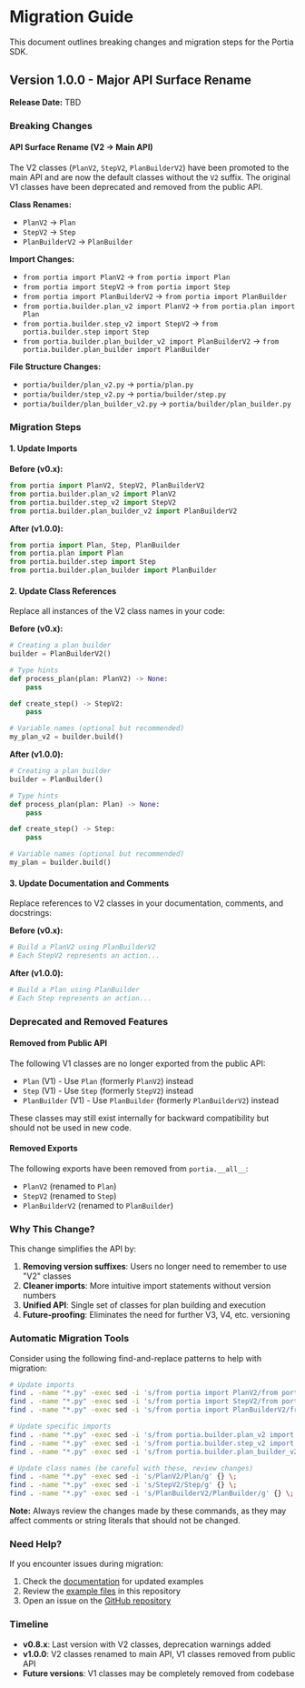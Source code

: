 # Migration Guide

This document outlines breaking changes and migration steps for the Portia SDK.

## Version 1.0.0 - Major API Surface Rename

**Release Date:** TBD

### Breaking Changes

#### API Surface Rename (V2 → Main API)

The V2 classes (`PlanV2`, `StepV2`, `PlanBuilderV2`) have been promoted to the main API and are now the default classes without the `V2` suffix. The original V1 classes have been deprecated and removed from the public API.

**Class Renames:**
- `PlanV2` → `Plan`
- `StepV2` → `Step`
- `PlanBuilderV2` → `PlanBuilder`

**Import Changes:**
- `from portia import PlanV2` → `from portia import Plan`
- `from portia import StepV2` → `from portia import Step`
- `from portia import PlanBuilderV2` → `from portia import PlanBuilder`
- `from portia.builder.plan_v2 import PlanV2` → `from portia.plan import Plan`
- `from portia.builder.step_v2 import StepV2` → `from portia.builder.step import Step`
- `from portia.builder.plan_builder_v2 import PlanBuilderV2` → `from portia.builder.plan_builder import PlanBuilder`

**File Structure Changes:**
- `portia/builder/plan_v2.py` → `portia/plan.py`
- `portia/builder/step_v2.py` → `portia/builder/step.py`
- `portia/builder/plan_builder_v2.py` → `portia/builder/plan_builder.py`

### Migration Steps

#### 1. Update Imports

**Before (v0.x):**
```python
from portia import PlanV2, StepV2, PlanBuilderV2
from portia.builder.plan_v2 import PlanV2
from portia.builder.step_v2 import StepV2
from portia.builder.plan_builder_v2 import PlanBuilderV2
```

**After (v1.0.0):**
```python
from portia import Plan, Step, PlanBuilder
from portia.plan import Plan
from portia.builder.step import Step
from portia.builder.plan_builder import PlanBuilder
```

#### 2. Update Class References

Replace all instances of the V2 class names in your code:

**Before (v0.x):**
```python
# Creating a plan builder
builder = PlanBuilderV2()

# Type hints
def process_plan(plan: PlanV2) -> None:
    pass

def create_step() -> StepV2:
    pass

# Variable names (optional but recommended)
my_plan_v2 = builder.build()
```

**After (v1.0.0):**
```python
# Creating a plan builder
builder = PlanBuilder()

# Type hints
def process_plan(plan: Plan) -> None:
    pass

def create_step() -> Step:
    pass

# Variable names (optional but recommended)
my_plan = builder.build()
```

#### 3. Update Documentation and Comments

Replace references to V2 classes in your documentation, comments, and docstrings:

**Before (v0.x):**
```python
# Build a PlanV2 using PlanBuilderV2
# Each StepV2 represents an action...
```

**After (v1.0.0):**
```python
# Build a Plan using PlanBuilder
# Each Step represents an action...
```

### Deprecated and Removed Features

#### Removed from Public API

The following V1 classes are no longer exported from the public API:

- `Plan` (V1) - Use `Plan` (formerly `PlanV2`) instead
- `Step` (V1) - Use `Step` (formerly `StepV2`) instead
- `PlanBuilder` (V1) - Use `PlanBuilder` (formerly `PlanBuilderV2`) instead

These classes may still exist internally for backward compatibility but should not be used in new code.

#### Removed Exports

The following exports have been removed from `portia.__all__`:

- `PlanV2` (renamed to `Plan`)
- `StepV2` (renamed to `Step`)
- `PlanBuilderV2` (renamed to `PlanBuilder`)

### Why This Change?

This change simplifies the API by:

1. **Removing version suffixes**: Users no longer need to remember to use "V2" classes
2. **Cleaner imports**: More intuitive import statements without version numbers
3. **Unified API**: Single set of classes for plan building and execution
4. **Future-proofing**: Eliminates the need for further V3, V4, etc. versioning

### Automatic Migration Tools

Consider using the following find-and-replace patterns to help with migration:

```bash
# Update imports
find . -name "*.py" -exec sed -i 's/from portia import PlanV2/from portia import Plan/g' {} \;
find . -name "*.py" -exec sed -i 's/from portia import StepV2/from portia import Step/g' {} \;
find . -name "*.py" -exec sed -i 's/from portia import PlanBuilderV2/from portia import PlanBuilder/g' {} \;

# Update specific imports
find . -name "*.py" -exec sed -i 's/from portia.builder.plan_v2 import PlanV2/from portia.plan import Plan/g' {} \;
find . -name "*.py" -exec sed -i 's/from portia.builder.step_v2 import StepV2/from portia.builder.step import Step/g' {} \;
find . -name "*.py" -exec sed -i 's/from portia.builder.plan_builder_v2 import PlanBuilderV2/from portia.builder.plan_builder import PlanBuilder/g' {} \;

# Update class names (be careful with these, review changes)
find . -name "*.py" -exec sed -i 's/PlanV2/Plan/g' {} \;
find . -name "*.py" -exec sed -i 's/StepV2/Step/g' {} \;
find . -name "*.py" -exec sed -i 's/PlanBuilderV2/PlanBuilder/g' {} \;
```

**Note:** Always review the changes made by these commands, as they may affect comments or string literals that should not be changed.

### Need Help?

If you encounter issues during migration:

1. Check the [documentation](https://docs.portialabs.ai) for updated examples
2. Review the [example files](./example_builder.py) in this repository
3. Open an issue on the [GitHub repository](https://github.com/portiaAI/portia-sdk-python)

### Timeline

- **v0.8.x**: Last version with V2 classes, deprecation warnings added
- **v1.0.0**: V2 classes renamed to main API, V1 classes removed from public API
- **Future versions**: V1 classes may be completely removed from codebase